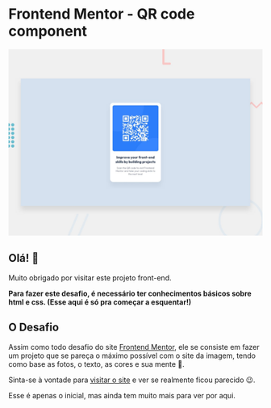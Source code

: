 # Frontend Mentor - QR code component

![Design preview for the QR code component coding challenge](./design/desktop-preview.jpg)

## Olá! 👋

Muito obrigado por visitar este projeto front-end.


**Para fazer este desafio, é necessário ter conhecimentos básicos sobre html e css. (Esse aqui é só pra começar a esquentar!)**

## O Desafio
Assim como todo desafio do site [Frontend Mentor](https://www.frontendmentor.io), ele se consiste em fazer um projeto que se pareça o máximo possível com o site da imagem, tendo como base as fotos, o texto, as cores e sua mente 🧠.

Sinta-se à vontade para [visitar o site](https://kauavillan.github.io/Projetos/frontendmentor/qr-code-component-main/) e ver se realmente ficou parecido 😉.

Esse é apenas o inicial, mas ainda tem muito mais para ver por aqui.
